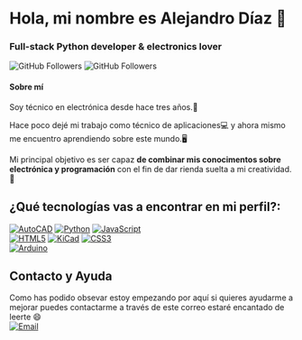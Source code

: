 # Hola, mi nombre es Alejandro Díaz 👋
### Full-stack Python developer & electronics lover

![GitHub Followers](https://img.shields.io/github/followers/alexdevrep?style=social)
![GitHub Followers](https://img.shields.io/github/stars/alexdevrep?style=social)

#### Sobre mí
Soy técnico en electrónica desde hace tres años.🤖

Hace poco dejé mi trabajo como técnico de aplicaciones💻 y ahora mismo me 
encuentro aprendiendo sobre este mundo.🖥️

Mi principal objetivo es ser capaz **de combinar mis conocimentos sobre electrónica y programación**
con el fin de dar rienda suelta a mi creatividad.🧠

## ¿Qué tecnologías vas a encontrar en mi perfil?:
[![AutoCAD](https://img.shields.io/badge/AUTOCAD-000000?style=for-the-badge&logo=Autodesk&logoColor=white&labelColor=101010)]()
[![Python](https://img.shields.io/badge/Python-3776AB?style=for-the-badge&logo=python&logoColor=white&labelColor=101010)]()
[![JavaScript](https://img.shields.io/badge/JavaScript-F7DF1E?style=for-the-badge&logo=javascript&logoColor=white&labelColor=101010)]()
</br>
[![HTML5](https://img.shields.io/badge/HTML5-E34F26?style=for-the-badge&logo=html5&logoColor=white&labelColor=101010)]()
[![KiCad](https://img.shields.io/badge/KICAD-314CB0?style=for-the-badge&logo=kicad&logoColor=white&labelColor=101010)]()
[![CSS3](https://img.shields.io/badge/CSS3-1572B6?style=for-the-badge&logo=css3&logoColor=white&labelColor=101010)]()
</br>
[![Arduino](https://img.shields.io/badge/Arduino-00878F?style=for-the-badge&logo=arduino&logoColor=white&labelColor=101010)]()


## Contacto y Ayuda
Como has podido obsevar estoy empezando por aquí si quieres ayudarme a mejorar puedes contactarme 
a través de este correo estaré encantado de leerte 😄
</br>
[![Email](https://img.shields.io/badge/alexdevrep@gmail.com-46ad3b?style=for-the-badge&logo=gmail&logoColor=white&labelColor=101010)](mailto:alexdevrep@gmail.com)

<!--
**alexdevrep/alexdevrep** is a ✨ _special_ ✨ repository because its `README.md` (this file) appears on your GitHub profile.

Here are some ideas to get you started:

- 🔭 I’m currently working on ...
- 🌱 I’m currently learning ...
- 👯 I’m looking to collaborate on ...
- 🤔 I’m looking for help with ...
- 💬 Ask me about ...
- 📫 How to reach me: ...
- 😄 Pronouns: ...
- ⚡ Fun fact: ...
-->
